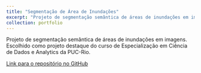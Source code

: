 ```yaml
---
title: "Segmentação de Área de Inundações"
excerpt: "Projeto de segmentação semântica de áreas de inundações em imagens<br/><img src='/images/500x300.png'>"
collection: portfolio
---
```


Projeto de segmentação semântica de áreas de inundações em imagens. Escolhido como projeto destaque do curso de Especialização em Ciência de Dados e Analytics da PUC-Rio.

[Link para o repositório no GitHub](https://github.com/lcfdiniz/puc-rio/tree/main/flood-area-segmentation)
